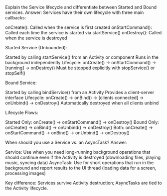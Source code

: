 Explain the Service lifecycle and differentiate between Started and Bound services.
Answer:
Services have their own lifecycle with three main callbacks:

onCreate(): Called when the service is first created
onStartCommand(): Called each time the service is started via startService()
onDestroy(): Called when the service is destroyed

Started Service (Unbounded):

Started by calling startService() from an Activity or component
Runs in the background independently
Lifecycle: onCreate() → onStartCommand() → [running] → onDestroy()
Must be stopped explicitly with stopService() or stopSelf()

Bound Service:

Started by calling bindService() from an Activity
Provides a client-server interface
Lifecycle: onCreate() → onBind() → [clients connected] → onUnbind() → onDestroy()
Automatically destroyed when all clients unbind

Lifecycle Flows:

Started Only: onCreate() → onStartCommand() → onDestroy()
Bound Only: onCreate() → onBind() → onUnbind() → onDestroy()
Both: onCreate() → onStartCommand() → onBind() → onUnbind() → onDestroy()

When should you use a Service vs. an AsyncTask?
Answer:

Service: Use when you need long-running background operations that should continue even if the Activity is destroyed (downloading files, playing music, syncing data)
AsyncTask: Use for short operations that run in the background and report results to the UI thread (loading data for a screen, processing images)

Key difference: Services survive Activity destruction; AsyncTasks are tied to the Activity lifecycle.